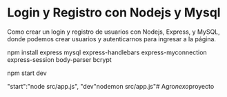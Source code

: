# Login y Registro con Nodejs y Mysql
Como crear un login y registro de usuarios con Nodejs, Express, y MySQL, donde podemos crear usuarios y autenticarnos para ingresar a la página.

npm install express mysql express-handlebars express-myconnection express-session body-parser bcrypt

npm start dev

"start":"node src/app.js",
"dev"nodemon src/app.js"#   A g r o _ n e x o _ p r o y e c t o  
 